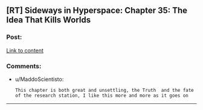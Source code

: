 ## [RT] Sideways in Hyperspace: Chapter 35: The Idea That Kills Worlds

### Post:

[Link to content](https://sidewaysfiction.wordpress.com/2017/07/23/the-idea-that-kills-worlds/)

### Comments:

- u/MaddoScientisto:
  ```
  This chapter is both great and unsettling, the Truth  and the fate of the research station, I like this more and more as it goes on
  ```

---

